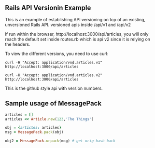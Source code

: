 ## Rails API Versionin Example

This is an example of establishing API versioning on top of an existing,
unversioned Rails API. versioned apis inside /api/v1 and /api/v2

If run within the browser, http://localhost:3000/api/articles, you will
only reach the default set inside routes.rb which is api v2 since it is relying on the headers.

To view the different versions, you need to use curl:

```
curl -H "Accept: application/vnd.articles.v1" http://localhost:3000/api/articles

curl -H "Accept: application/vnd.articles.v2" http://localhost:3000/api/articles
```

This is the github style api with version numbers.


## Sample usage of MessagePack

```ruby
articles = []
articles << Article.new(123,'The Things')

obj = {articles: articles}
msg = MessagePack.pack(obj)

obj2 = MessagePack.unpack(msg) # get orig hash back
```
